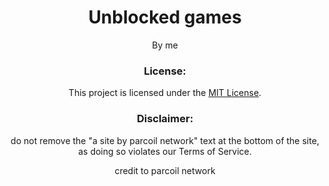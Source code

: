 <div align=center> 

<h1 align=center> Unblocked games</h1>

By me 


### License:

This project is licensed under the [MIT License](LICENSE).

### Disclaimer:

do not remove the "a site by parcoil network" text at the bottom of the site, as doing so violates our Terms of Service.

credit to parcoil network
